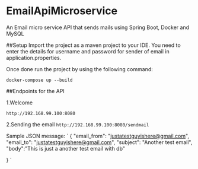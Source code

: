 # EmailApiMicroservice
An Email micro service API that sends mails using Spring Boot, Docker and MySQL

##Setup
Import the project as a maven project to your IDE. 
You need to enter the details for username and password for sender of email in application.properties. 

Once done run the project by using the following command:

`docker-compose up --build`


##Endpoints for the API

1.Welcome 

`http://192.168.99.100:8080`

2.Sending the email 
`http://192.168.99.100:8080/sendmail`

Sample JSON message:
`
{
	"email_from": "justatestguyishere@gmail.com",
	"email_to": "justatestguyishere@gmail.com",
	"subject": "Another test email",
	"body":"This is just a another test email with db"
	
}
`
